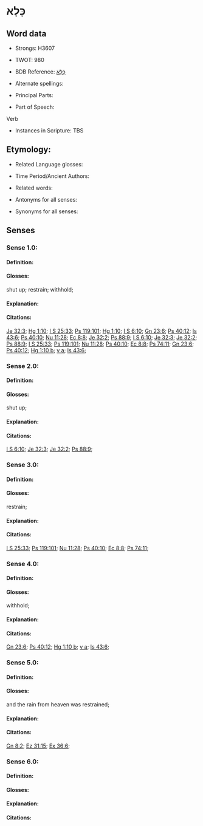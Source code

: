 # כָּלָא

<!-- Status: S2="NeedsEdits" -->
<!-- Lexica used for edits:   -->

## Word data

* Strongs: H3607

* TWOT: 980

* BDB Reference: [כָּלָא](rc://en/bdb/dict/k.bi.aa)

* Alternate spellings:

* Principal Parts:

* Part of Speech:

Verb

* Instances in Scripture: TBS

## Etymology:

* Related Language glosses:

* Time Period/Ancient Authors:

* Related words:

* Antonyms for all senses:

* Synonyms for all senses:

## Senses

### Sense 1.0:

#### Definition:

#### Glosses:

shut up; restrain; withhold; 

#### Explanation:

#### Citations:

[Je 32:3](rc://he/uhb/book/jer/32/3); [Hg 1:10](rc://he/uhb/book/hag/1/10); [I S 25:33](rc://he/uhb/book/1sa/25/33); [Ps 119:101](rc://he/uhb/book/psa/119/101); [Hg 1:10](rc://he/uhb/book/hag/1/10); [I S 6:10](rc://he/uhb/book/1sa/6/10); [Gn 23:6](rc://he/uhb/book/gen/23/6); [Ps 40:12](rc://he/uhb/book/psa/40/12); [Is 43:6](rc://he/uhb/book/isa/43/6); [Ps 40:10](rc://he/uhb/book/psa/40/10); [Nu 11:28](rc://he/uhb/book/num/11/28); [Ec 8:8](rc://he/uhb/book/ecc/8/8); [Je 32:2](rc://he/uhb/book/jer/32/2); [Ps 88:9](rc://he/uhb/book/psa/88/9); [I S 6:10](rc://he/uhb/book/1sa/6/10); [Je 32:3](rc://he/uhb/book/jer/32/3); [Je 32:2](rc://he/uhb/book/jer/32/2); [Ps 88:9](rc://he/uhb/book/psa/88/9); [I S 25:33](rc://he/uhb/book/1sa/25/33); [Ps 119:101](rc://he/uhb/book/psa/119/101); [Nu 11:28](rc://he/uhb/book/num/11/28); [Ps 40:10](rc://he/uhb/book/psa/40/10); [Ec 8:8](rc://he/uhb/book/ecc/8/8); [Ps 74:11](rc://he/uhb/book/psa/74/11); [Gn 23:6](rc://he/uhb/book/gen/23/6); [Ps 40:12](rc://he/uhb/book/psa/40/12); [Hg 1:10 b](rc://he/uhb/book/hag/1/10); [v a](rc://he/uhb/book/hag/1/10); [Is 43:6](rc://he/uhb/book/isa/43/6); 

### Sense 2.0:

#### Definition:

#### Glosses:

shut up; 

#### Explanation:

#### Citations:

[I S 6:10](rc://he/uhb/book/1sa/6/10); [Je 32:3](rc://he/uhb/book/jer/32/3); [Je 32:2](rc://he/uhb/book/jer/32/2); [Ps 88:9](rc://he/uhb/book/psa/88/9); 

### Sense 3.0:

#### Definition:

#### Glosses:

restrain; 

#### Explanation:

#### Citations:

[I S 25:33](rc://he/uhb/book/1sa/25/33); [Ps 119:101](rc://he/uhb/book/psa/119/101); [Nu 11:28](rc://he/uhb/book/num/11/28); [Ps 40:10](rc://he/uhb/book/psa/40/10); [Ec 8:8](rc://he/uhb/book/ecc/8/8); [Ps 74:11](rc://he/uhb/book/psa/74/11); 

### Sense 4.0:

#### Definition:

#### Glosses:

withhold; 

#### Explanation:

#### Citations:

[Gn 23:6](rc://he/uhb/book/gen/23/6); [Ps 40:12](rc://he/uhb/book/psa/40/12); [Hg 1:10 b](rc://he/uhb/book/hag/1/10); [v a](rc://he/uhb/book/hag/1/10); [Is 43:6](rc://he/uhb/book/isa/43/6); 

### Sense 5.0:

#### Definition:

#### Glosses:

and the rain from heaven was restrained; 

#### Explanation:

#### Citations:

[Gn 8:2](rc://he/uhb/book/gen/8/2); [Ez 31:15](rc://he/uhb/book/ezk/31/15); [Ex 36:6](rc://he/uhb/book/exo/36/6); 

### Sense 6.0:

#### Definition:

#### Glosses:



#### Explanation:

#### Citations:



